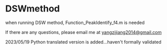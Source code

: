 # DSWmethod

when running DSW method, Function_PeakIdentify_f4.m is needed

If there are any questions, please email me at yangzijiang2014@gmail.com

2023/05/19 Python translated version is added...haven't formally validated
